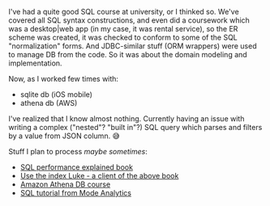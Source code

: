 I've had a quite good SQL course at university, or I thinked so. 
We've covered all SQL syntax constructions, and even did a coursework which was a desktop|web app (in my case, it was rental service), so the ER scheme was created,
it was checked to conform to some of the SQL "normalization" forms. And JDBC-similar stuff (ORM wrappers) were used to manage DB from the code.
So it was about the domain modeling and implementation.

Now, as I worked few times with:
+ sqlite db (iOS mobile) 
+ athena db (AWS)

I've realized that I know almost nothing. 
Currently having an issue with writing a complex ("nested"? "built in"?) SQL query which parses and filters by a value from JSON column. 😅

Stuff I plan to process _maybe sometimes_:
+ [SQL performance explained book](https://www.goodreads.com/book/show/17225810-sql-performance-explained)
+ [Use the index Luke - a client of the above book](https://use-the-index-luke.com/)
+ [Amazon Athena DB course](https://cloudacademy.com/course/aws-big-data-athena/amazon-athena-introduction-1/) 
+ [SQL tutorial from Mode Analytics](https://mode.com/sql-tutorial/)
